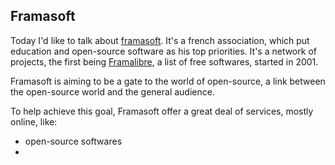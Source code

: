 ## Framasoft ##

Today I'd like to talk about [framasoft](https://framasoft.org/). It's a french association, which put education and open-source software as his top priorities. It's a network of projects, the first being [Framalibre](https://framalibre.org/), a list of free softwares, started in 2001.

Framasoft is aiming to be a gate to the world of open-source, a link between the open-source world and the general audience.

To help achieve this goal, Framasoft offer a great deal of services, mostly online, like:

- open-source softwares
- 